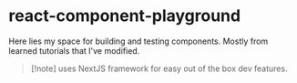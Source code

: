 # react-component-playground

Here lies my space for building and testing components. Mostly from learned tutorials that I've modified. 

> [!note] uses NextJS framework for easy out of the box dev features.
